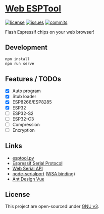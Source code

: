 [Web ESPTool](https://esp.xingrz.me)
==========

[![license][license-img]][license-url] [![issues][issues-img]][issues-url] [![commits][commits-img]][commits-url]

Flash Espressif chips on your web browser!

## Development

```sh
npm install
npm run serve
```

## Features / TODOs

- [x] Auto program
- [x] Stub loader
- [x] ESP8266/ESP8285
- [x] ESP32
- [ ] ESP32-S2
- [ ] ESP32-C3
- [ ] Compression
- [ ] Encryption

## Links

* [esptool.py](https://github.com/espressif/esptool)
* [Espressif Serial Protocol](https://github.com/espressif/esptool/wiki/Serial-Protocol)
* [Web Serial API](https://wicg.github.io/serial/)
* [node-serialport](https://serialport.io/) ([WSA binding](https://github.com/nathanjel/serialport-binding-web-serial-api))
* [Ant Design Vue](https://antdv.com/)

## License

This project are open-sourced under [GNU v3](LICENSE).

[license-img]: https://img.shields.io/github/license/xingrz/web-esptool?style=flat-square
[license-url]: LICENSE
[issues-img]: https://img.shields.io/github/issues/xingrz/web-esptool?style=flat-square
[issues-url]: https://github.com/xingrz/web-esptool/issues
[commits-img]: https://img.shields.io/github/last-commit/xingrz/web-esptool?style=flat-square
[commits-url]: https://github.com/xingrz/web-esptool/commits/master
